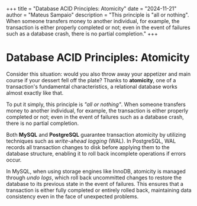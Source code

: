+++
title = "Database ACID Principles: Atomicity"
date = "2024-11-21"
author = "Mateus Sampaio"
description = "This principle is "all or nothing". When someone transfers money to another individual, for example, the transaction is either properly completed or not; even in the event of failures such as a database crash, there is no partial completion."
+++

# Database ACID Principles: Atomicity

Consider this situation: would you also throw away your appetizer and main course if your dessert fell off the plate? Thanks to **atomicity**, one of a transaction's fundamental characteristics, a relational database works almost exactly like that.

To put it simply, this principle is *"all or nothing"*. When someone transfers money to another individual, for example, the transaction is either properly completed or not; even in the event of failures such as a database crash, there is no partial completion.

Both **MySQL** and **PostgreSQL** guarantee transaction atomicity by utilizing techniques such as 𝘸𝘳𝘪𝘵𝘦-𝘢𝘩𝘦𝘢𝘥 𝘭𝘰𝘨𝘨𝘪𝘯𝘨 (WAL). In PostgreSQL, WAL records all transaction changes to disk before applying them to the database structure, enabling it to roll back incomplete operations if errors occur.

In MySQL, when using storage engines like InnoDB, atomicity is managed through 𝘶𝘯𝘥𝘰 𝘭𝘰𝘨𝘴, which roll back uncommitted changes to restore the database to its previous state in the event of failures. This ensures that a transaction is either fully completed or entirely rolled back, maintaining data consistency even in the face of unexpected problems.
